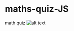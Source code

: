 # maths-quiz-JS
 math quiz
![alt text](https://github.com/rahul3787/maths-game-javascript/blob/master/2.PNG)
